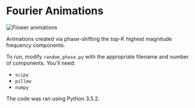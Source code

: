 # Fourier Animations

![Flower animations](https://github.com/RyanMarcus/fourier_animations/blob/master/output/flower.gif?raw=true)

Animations created via phase-shifting the top-K highest magnitude frequency components.

To run, modify `random_phase.py` with the appropriate filename and number of components. You'll need:

* `scipy`
* `pillow`
* `numpy`

The code was ran using Python 3.5.2.
